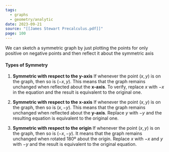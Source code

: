 ```yaml
---
tags:
  - graphs
  - geometry/analytic
date: 2023-09-21
source: "[[James Stewart Precalculus.pdf]]"
page: 100
---
```

We can sketch a symmetric graph by just plotting the points for only positive on negative points and then reflect it about the symmetric axis
#### Types of Symmetry

1. **Symmetric with respect to the y-axis**
	If whenever the point $(x,y)$ is on the graph, then so is $(-x, y)$. This means that the graph remains unchanged when reflected about the **x-axis**. To verify, replace $x$ with $-x$ in the equation and the result is equivalent to the original one.

1. **Symmetric with respect to the x-axis**
	If whenever the point $(x,y)$ is on the graph, then so is $(x,-y)$.  This means that the graph remains unchanged when reflected about the **y-axis**. Replace $y$ with $-y$ and the resulting equation is equivalent to the original one.

1. **Symmetric with respect to the origin**
	If whenever the point $(x,y)$ is on the graph, then so is $(-x, -y)$. It means that the graph remains unchanged when rotated 180º about the origin. Replace $x$ with $-x$ and $y$ with $-y$ and the result is equivalent to the original equation.



